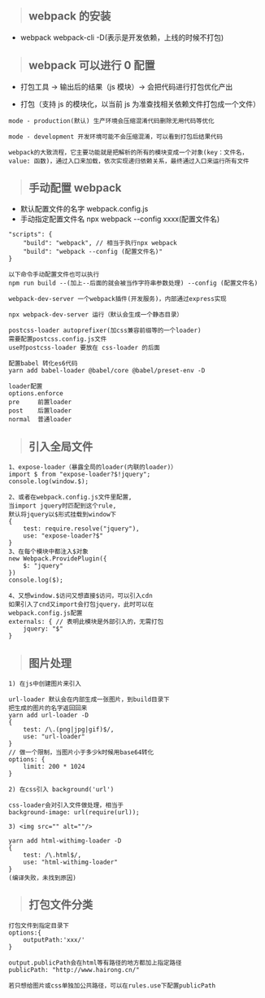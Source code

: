 > ## webpack 的安装

-   webpack webpack-cli -D(表示是开发依赖，上线的时候不打包)

> ## webpack 可以进行 0 配置

-   打包工具 -> 输出后的结果（js 模块）-> 会把代码进行打包优化产出

-   打包（支持 js 的模块化，以当前 js 为准查找相关依赖文件打包成一个文件）

```
mode - production(默认) 生产环境会压缩混淆代码删除无用代码等优化

mode - development 开发环境可能不会压缩混淆，可以看到打包后结果代码

webpack的大致流程，它主要功能就是把解析的所有的模块变成一个对象(key：文件名，value: 函数)，通过入口来加载，依次实现递归依赖关系，最终通过入口来运行所有文件
```

> ## 手动配置 webpack

-   默认配置文件的名字 webpack.config.js
-   手动指定配置文件名 npx webpack --config xxxx(配置文件名)

```
"scripts": {
    "build": "webpack", // 相当于执行npx webpack
    "build": "webpack --config (配置文件名)"
}

以下命令手动配置文件也可以执行
npm run build --(加上--后面的就会被当作字符串参数处理) --config (配置文件名)

webpack-dev-server 一个webpack插件(开发服务)，内部通过express实现

npx webpack-dev-server 运行（默认会生成一个静态目录）

postcss-loader autoprefixer(加css兼容前缀等的一个loader)
需要配置postcss.config.js文件
use时postcss-loader 要放在 css-loader 的后面

配置babel 转化es6代码
yarn add babel-loader @babel/core @babel/preset-env -D

loader配置
options.enforce
pre     前置loader
post    后置loader
normal  普通loader

```

> ## 引入全局文件

```
1、expose-loader（暴露全局的loader(内联的loader)）
import $ from "expose-loader?$!jquery";
console.log(window.$);

2、或者在webpack.config.js文件里配置,
当import jquery时匹配到这个rule,
默认将jquery以$形式挂载到window下
{
    test: require.resolve("jquery"),
    use: "expose-loader?$"
}
3、在每个模块中都注入$对象
new Webpack.ProvidePlugin({
    $: "jquery"
})
console.log($);

4、又想window.$访问又想直接$访问，可以引入cdn
如果引入了cnd又import会打包jquery，此时可以在
webpack.config.js配置
externals: { // 表明此模块是外部引入的，无需打包
    jquery: "$"
}
```

> ## 图片处理

```
1) 在js中创建图片来引入

url-loader 默认会在内部生成一张图片，到build目录下
把生成的图片的名字返回回来
yarn add url-loader -D
{
    test: /\.(png|jpg|gif)$/,
    use: "url-loader"
}
// 做一个限制，当图片小于多少k时候用base64转化
options: {
    limit: 200 * 1024
}

2) 在css引入 background('url')

css-loader会对引入文件做处理，相当于
background-image: url(require(url));

3) <img src="" alt=""/>

yarn add html-withimg-loader -D
{
    test: /\.html$/,
    use: "html-withimg-loader"
}
(编译失败，未找到原因)

```

> ## 打包文件分类

```
打包文件到指定目录下
options:{
    outputPath:'xxx/'
}

output.publicPath会在html等有路径的地方都加上指定路径
publicPath: "http://www.hairong.cn/"

若只想给图片或css单独加公共路径，可以在rules.use下配置publicPath

```
